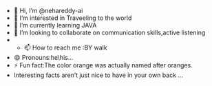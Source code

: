 - 👋 Hi, I’m @nehareddy-ai
- 👀 I’m interested in Traveeling to the world
- 🌱 I’m currently learning JAVA
- 💞️ I’m looking to collaborate on communication skills,active listening
- - 📫 How to reach me :BY walk
- 😄 Pronouns:he\his...
- ⚡ Fun fact:The color orange was actually named after oranges.
- Interesting facts aren’t just nice to have in your own back …

<!---
nehareddy-ai/nehareddy-ai is a ✨ special ✨ repository because its `README.md` (this file) appears on your GitHub profile.
You can click the Preview link to take a look at your changes.
--->
